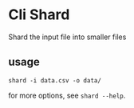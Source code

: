 # Cli Shard

Shard the input file into smaller files

## usage
```
shard -i data.csv -o data/
```

for more options, see `shard --help`.
